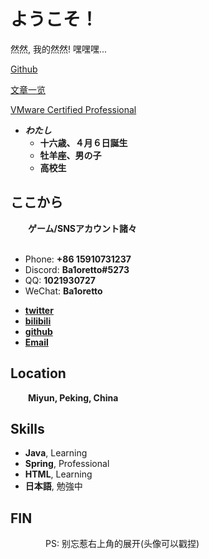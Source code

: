 # ようこそ！

然然, 我的然然! 嘿嘿嘿...

[Github](https://github.com/Ba1oretto)

[文章一览](/_posts/0001-01-01-tags.md)

[VMware Certified Professional](/assets/content/Certification/ApplicationModernizationDevelop2022certificate.pdf)

<!-- .slide -->

- ***わたし***
    - **十六歳、４月６日誕生**
    - **牡羊座、男の子**
    - **高校生**

<!-- .slide vertical=true -->

## ここから

&emsp;&emsp;**ゲーム/SNSアカウント諸々**<br/><br/>

- Phone: **+86 15910731237**
- Discord: **Ba1oretto#5273**
- QQ: **1021930727**
- WeChat: **Ba1oretto**

<!-- .slide -->

- **[twitter](https://twitter.com/ZeroTwo08100166)**
- **[bilibili](https://space.bilibili.com/361996128)**
- **[github](https://github.com/Ba1oretto)**
- **[Email](mailto:sunjiamu@outlook.com)**

<!-- .slide vertical=true -->

## Location

&emsp;&emsp;**Miyun, Peking, China**

<!-- .slide -->

## Skills

- **Java**, Learning
- **Spring**, Professional
- **HTML**, Learning
- **日本語**, 勉強中

<!-- .slide vertical=true -->

## **FIN**

&emsp;&emsp;&emsp;&emsp;PS: 别忘惹右上角的展开(头像可以戳捏)
